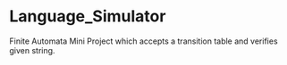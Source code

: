 # Language_Simulator
Finite Automata Mini Project which accepts a transition table and verifies given string.
